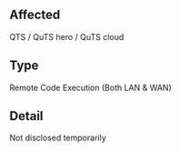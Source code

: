 ## Affected

QTS / QuTS hero / QuTS cloud

## Type

Remote Code Execution (Both LAN & WAN)

## Detail

Not disclosed temporarily
